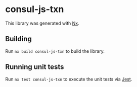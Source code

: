 # consul-js-txn

This library was generated with [Nx](https://nx.dev).

## Building

Run `nx build consul-js-txn` to build the library.

## Running unit tests

Run `nx test consul-js-txn` to execute the unit tests via [Jest](https://jestjs.io).
